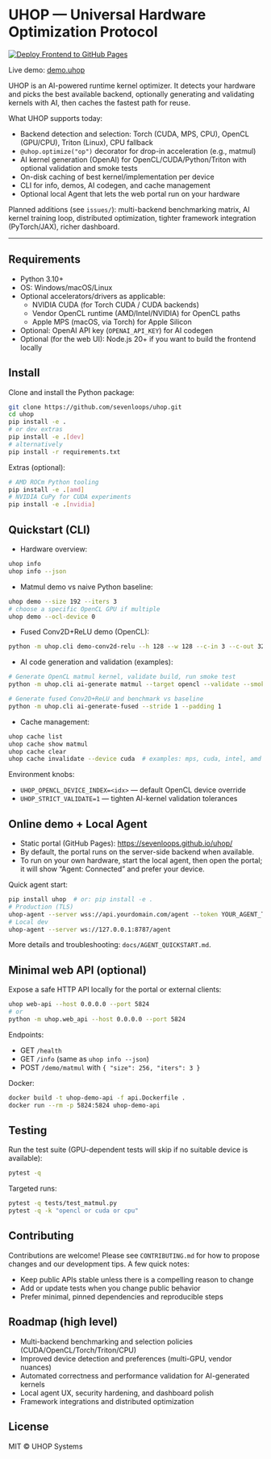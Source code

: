 # UHOP — Universal Hardware Optimization Protocol

[![Deploy Frontend to GitHub Pages](https://github.com/sevenloops/uhop/actions/workflows/deploy-frontend-pages.yml/badge.svg)](https://github.com/sevenloops/uhop/actions/workflows/deploy-frontend-pages.yml)

Live demo: [demo.uhop](https://www.uhop.dev/demo)

UHOP is an AI-powered runtime kernel optimizer. It detects your hardware and picks the best available backend, optionally generating and validating kernels with AI, then caches the fastest path for reuse.

What UHOP supports today:

- Backend detection and selection: Torch (CUDA, MPS, CPU), OpenCL (GPU/CPU), Triton (Linux), CPU fallback
- `@uhop.optimize("op")` decorator for drop-in acceleration (e.g., matmul)
- AI kernel generation (OpenAI) for OpenCL/CUDA/Python/Triton with optional validation and smoke tests
- On-disk caching of best kernel/implementation per device
- CLI for info, demos, AI codegen, and cache management
- Optional local Agent that lets the web portal run on your hardware

Planned additions (see `issues/`): multi-backend benchmarking matrix, AI kernel training loop, distributed optimization, tighter framework integration (PyTorch/JAX), richer dashboard.

---

## Requirements

- Python 3.10+
- OS: Windows/macOS/Linux
- Optional accelerators/drivers as applicable:
  - NVIDIA CUDA (for Torch CUDA / CUDA backends)
  - Vendor OpenCL runtime (AMD/Intel/NVIDIA) for OpenCL paths
  - Apple MPS (macOS, via Torch) for Apple Silicon
- Optional: OpenAI API key (`OPENAI_API_KEY`) for AI codegen
- Optional (for the web UI): Node.js 20+ if you want to build the frontend locally

## Install

Clone and install the Python package:

```bash
git clone https://github.com/sevenloops/uhop.git
cd uhop
pip install -e .
# or dev extras
pip install -e .[dev]
# alternatively
pip install -r requirements.txt
```

Extras (optional):

```bash
# AMD ROCm Python tooling
pip install -e .[amd]
# NVIDIA CuPy for CUDA experiments
pip install -e .[nvidia]
```

## Quickstart (CLI)

- Hardware overview:

```bash
uhop info
uhop info --json
```

- Matmul demo vs naive Python baseline:

```bash
uhop demo --size 192 --iters 3
# choose a specific OpenCL GPU if multiple
uhop demo --ocl-device 0
```

- Fused Conv2D+ReLU demo (OpenCL):

```bash
python -m uhop.cli demo-conv2d-relu --h 128 --w 128 --c-in 3 --c-out 32 --k 3 --stride 1 --padding 1
```

- AI code generation and validation (examples):

```bash
# Generate OpenCL matmul kernel, validate build, run smoke test
python -m uhop.cli ai-generate matmul --target opencl --validate --smoke

# Generate fused Conv2D+ReLU and benchmark vs baseline
python -m uhop.cli ai-generate-fused --stride 1 --padding 1
```

- Cache management:

```bash
uhop cache list
uhop cache show matmul
uhop cache clear
uhop cache invalidate --device cuda  # examples: mps, cuda, intel, amd
```

Environment knobs:

- `UHOP_OPENCL_DEVICE_INDEX=<idx>` — default OpenCL device override
- `UHOP_STRICT_VALIDATE=1` — tighten AI-kernel validation tolerances

## Online demo + Local Agent

- Static portal (GitHub Pages): https://sevenloops.github.io/uhop/
- By default, the portal runs on the server-side backend when available.
- To run on your own hardware, start the local agent, then open the portal; it will show “Agent: Connected” and prefer your device.

Quick agent start:

```bash
pip install uhop  # or: pip install -e .
# Production (TLS)
uhop-agent --server wss://api.yourdomain.com/agent --token YOUR_AGENT_TOKEN
# Local dev
uhop-agent --server ws://127.0.0.1:8787/agent
```

More details and troubleshooting: `docs/AGENT_QUICKSTART.md`.

## Minimal web API (optional)

Expose a safe HTTP API locally for the portal or external clients:

```bash
uhop web-api --host 0.0.0.0 --port 5824
# or
python -m uhop.web_api --host 0.0.0.0 --port 5824
```

Endpoints:

- GET `/health`
- GET `/info` (same as `uhop info --json`)
- POST `/demo/matmul` with `{ "size": 256, "iters": 3 }`

Docker:

```bash
docker build -t uhop-demo-api -f api.Dockerfile .
docker run --rm -p 5824:5824 uhop-demo-api
```

## Testing

Run the test suite (GPU-dependent tests will skip if no suitable device is available):

```bash
pytest -q
```

Targeted runs:

```bash
pytest -q tests/test_matmul.py
pytest -q -k "opencl or cuda or cpu"
```

## Contributing

Contributions are welcome! Please see `CONTRIBUTING.md` for how to propose changes and our development tips. A few quick notes:

- Keep public APIs stable unless there is a compelling reason to change
- Add or update tests when you change public behavior
- Prefer minimal, pinned dependencies and reproducible steps

## Roadmap (high level)

- Multi-backend benchmarking and selection policies (CUDA/OpenCL/Torch/Triton/CPU)
- Improved device detection and preferences (multi-GPU, vendor nuances)
- Automated correctness and performance validation for AI-generated kernels
- Local agent UX, security hardening, and dashboard polish
- Framework integrations and distributed optimization

## License

MIT © UHOP Systems
